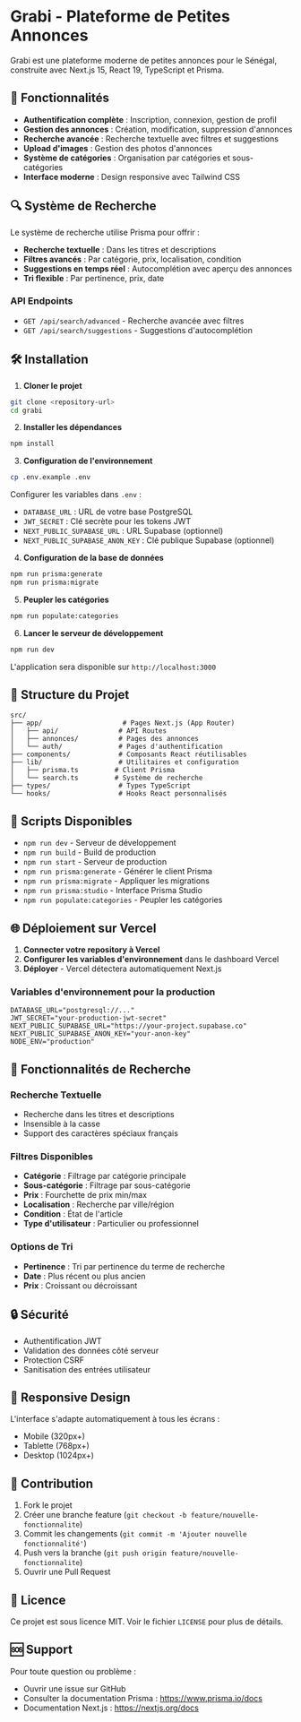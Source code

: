 # Grabi - Plateforme de Petites Annonces

Grabi est une plateforme moderne de petites annonces pour le Sénégal, construite avec Next.js 15, React 19, TypeScript et Prisma.

## 🚀 Fonctionnalités

- **Authentification complète** : Inscription, connexion, gestion de profil
- **Gestion des annonces** : Création, modification, suppression d'annonces
- **Recherche avancée** : Recherche textuelle avec filtres et suggestions
- **Upload d'images** : Gestion des photos d'annonces
- **Système de catégories** : Organisation par catégories et sous-catégories
- **Interface moderne** : Design responsive avec Tailwind CSS

## 🔍 Système de Recherche

Le système de recherche utilise Prisma pour offrir :

- **Recherche textuelle** : Dans les titres et descriptions
- **Filtres avancés** : Par catégorie, prix, localisation, condition
- **Suggestions en temps réel** : Autocomplétion avec aperçu des annonces
- **Tri flexible** : Par pertinence, prix, date

### API Endpoints

- `GET /api/search/advanced` - Recherche avancée avec filtres
- `GET /api/search/suggestions` - Suggestions d'autocomplétion

## 🛠 Installation

1. **Cloner le projet**
```bash
git clone <repository-url>
cd grabi
```

2. **Installer les dépendances**
```bash
npm install
```

3. **Configuration de l'environnement**
```bash
cp .env.example .env
```

Configurer les variables dans `.env` :
- `DATABASE_URL` : URL de votre base PostgreSQL
- `JWT_SECRET` : Clé secrète pour les tokens JWT
- `NEXT_PUBLIC_SUPABASE_URL` : URL Supabase (optionnel)
- `NEXT_PUBLIC_SUPABASE_ANON_KEY` : Clé publique Supabase (optionnel)

4. **Configuration de la base de données**
```bash
npm run prisma:generate
npm run prisma:migrate
```

5. **Peupler les catégories**
```bash
npm run populate:categories
```

6. **Lancer le serveur de développement**
```bash
npm run dev
```

L'application sera disponible sur `http://localhost:3000`

## 📁 Structure du Projet

```
src/
├── app/                    # Pages Next.js (App Router)
│   ├── api/               # API Routes
│   ├── annonces/          # Pages des annonces
│   └── auth/              # Pages d'authentification
├── components/            # Composants React réutilisables
├── lib/                   # Utilitaires et configuration
│   ├── prisma.ts         # Client Prisma
│   └── search.ts         # Système de recherche
├── types/                 # Types TypeScript
└── hooks/                 # Hooks React personnalisés
```

## 🔧 Scripts Disponibles

- `npm run dev` - Serveur de développement
- `npm run build` - Build de production
- `npm run start` - Serveur de production
- `npm run prisma:generate` - Générer le client Prisma
- `npm run prisma:migrate` - Appliquer les migrations
- `npm run prisma:studio` - Interface Prisma Studio
- `npm run populate:categories` - Peupler les catégories

## 🌐 Déploiement sur Vercel

1. **Connecter votre repository à Vercel**
2. **Configurer les variables d'environnement** dans le dashboard Vercel
3. **Déployer** - Vercel détectera automatiquement Next.js

### Variables d'environnement pour la production

```env
DATABASE_URL="postgresql://..."
JWT_SECRET="your-production-jwt-secret"
NEXT_PUBLIC_SUPABASE_URL="https://your-project.supabase.co"
NEXT_PUBLIC_SUPABASE_ANON_KEY="your-anon-key"
NODE_ENV="production"
```

## 🎯 Fonctionnalités de Recherche

### Recherche Textuelle
- Recherche dans les titres et descriptions
- Insensible à la casse
- Support des caractères spéciaux français

### Filtres Disponibles
- **Catégorie** : Filtrage par catégorie principale
- **Sous-catégorie** : Filtrage par sous-catégorie
- **Prix** : Fourchette de prix min/max
- **Localisation** : Recherche par ville/région
- **Condition** : État de l'article
- **Type d'utilisateur** : Particulier ou professionnel

### Options de Tri
- **Pertinence** : Tri par pertinence du terme de recherche
- **Date** : Plus récent ou plus ancien
- **Prix** : Croissant ou décroissant

## 🔒 Sécurité

- Authentification JWT
- Validation des données côté serveur
- Protection CSRF
- Sanitisation des entrées utilisateur

## 📱 Responsive Design

L'interface s'adapte automatiquement à tous les écrans :
- Mobile (320px+)
- Tablette (768px+)
- Desktop (1024px+)

## 🤝 Contribution

1. Fork le projet
2. Créer une branche feature (`git checkout -b feature/nouvelle-fonctionnalite`)
3. Commit les changements (`git commit -m 'Ajouter nouvelle fonctionnalité'`)
4. Push vers la branche (`git push origin feature/nouvelle-fonctionnalite`)
5. Ouvrir une Pull Request

## 📄 Licence

Ce projet est sous licence MIT. Voir le fichier `LICENSE` pour plus de détails.

## 🆘 Support

Pour toute question ou problème :
- Ouvrir une issue sur GitHub
- Consulter la documentation Prisma : https://www.prisma.io/docs
- Documentation Next.js : https://nextjs.org/docs

